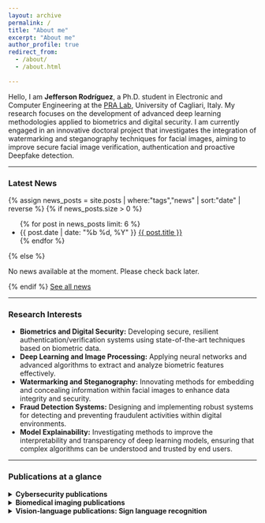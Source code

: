 ```yaml
---
layout: archive
permalink: /
title: "About me"
excerpt: "About me"
author_profile: true
redirect_from: 
  - /about/
  - /about.html
    
---
```

<div class="about-content">
  <p>Hello, I am <strong>Jefferson Rodríguez</strong>, a Ph.D. student in Electronic and Computer Engineering at the <a href="https://www.saiferlab.ai/labs/pralab" target="_blank">PRA Lab</a>, University of Cagliari, Italy. My research focuses on the development of advanced deep learning methodologies applied to biometrics and digital security. I am currently engaged in an innovative doctoral project that investigates the integration of watermarking and steganography techniques for facial images, aiming to improve secure facial image verification, authentication and proactive Deepfake detection.</p>
</div>

---
### Latest News
{% assign news_posts = site.posts | where:"tags","news" | sort:"date" | reverse %}
{% if news_posts.size > 0 %}
<ul class="news-list">
  {% for post in news_posts limit: 6 %}
  <li class="news-item">
    <span class="news-date">{{ post.date | date: "%b %d, %Y" }}</span>
    <a class="news-title" href="{{ post.url }}">{{ post.title }}</a>
  </li>
  {% endfor %}
</ul>
{% else %}
<p>No news available at the moment. Please check back later.</p>
{% endif %}
<a href="{{ site.baseurl }}/all_news/" class="btn btn--primary">See all news</a>

---
<div class="research-interests">
  <h3>Research Interests</h3>
  <ul>
    <li><strong>Biometrics and Digital Security:</strong> Developing secure, resilient authentication/verification systems using state-of-the-art techniques based on biometric data.</li>
    <li><strong>Deep Learning and Image Processing:</strong> Applying neural networks and advanced algorithms to extract and analyze biometric features effectively.</li>
    <li><strong>Watermarking and Steganography:</strong> Innovating methods for embedding and concealing information within facial images to enhance data integrity and security.</li>
    <li><strong>Fraud Detection Systems:</strong> Designing and implementing robust systems for detecting and preventing fraudulent activities within digital environments.</li>
    <li><strong>Model Explainability:</strong> Investigating methods to improve the interpretability and transparency of deep learning models, ensuring that complex algorithms can be understood and trusted by end users.</li>
  </ul>
</div>

---
### Publications at a glance

<details>
<summary><strong>Cybersecurity publications</strong></summary>
<ul>
  <li><font size="3">Currently working on Steganography & Watermarking ... </font></li>
  <li><font size="3">Currently working on Behavioral biometrics ... </font></li>
</ul> 
</details>

<details>
<summary><strong>Biomedical imaging publications</strong></summary>
  <ul>
    <li><font size="3">Kinematic motion representation in Cine-MRI to support cardiac disease classification, TCIV, 2022.</font></li>
    <li><font size="3">Deep learning representations to support COVID-19 diagnosis on CT-slices, Biomédica, 2021.</font></li>
    <li><font size="3">A Covid-19 Patient Severity Stratification using a 3D Convolutional Strategy on CT-Scans, ISBI, 2021.</font></li>
    <li><font size="3">Regional multiscale motion representation for cardiac disease prediction, STSIVA, 2019.</font></li>
  </ul>   
</details>

<details>
<summary><strong>Vision-language publications: Sign language recognition </strong></summary>
<ul>
    <li><font size="3">How important is motion in sign language translation?, IET Computer Vision, 2021.</font></li> 
    <li><font size="3">Understanding Motion in Sign Language: A New Structured Translation Dataset, ACCV, 2020.</font></li>  
    <li><font size="3">Towards on-line sign language recognition using cumulative SD-VLAD descriptors, CCC, 2018.</font></li>
    <li><font size="3">A kinematic gesture representation based on shape difference VLAD for sign language recognition, ICCVG, 2018.</font></li>
</ul> 
</details>

